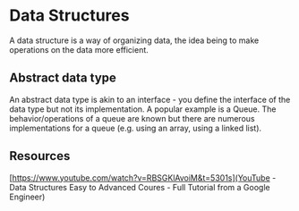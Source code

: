 # Data Structures
A data structure is a way of organizing data, the idea being to make operations on the data more efficient.

## Abstract data type
An abstract data type is akin to an interface - you define the interface of the data type but not its implementation. A popular example is a Queue. The behavior/operations of a queue are known but there are numerous implementations for a queue (e.g. using an array, using a linked list).

## Resources
[https://www.youtube.com/watch?v=RBSGKlAvoiM&t=5301s](YouTube - Data Structures Easy to Advanced Coures - Full Tutorial from a Google Engineer)
